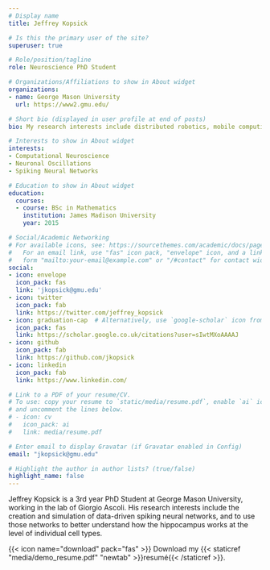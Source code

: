 ```yaml
---
# Display name
title: Jeffrey Kopsick

# Is this the primary user of the site?
superuser: true

# Role/position/tagline
role: Neuroscience PhD Student

# Organizations/Affiliations to show in About widget
organizations:
- name: George Mason University
  url: https://www2.gmu.edu/

# Short bio (displayed in user profile at end of posts)
bio: My research interests include distributed robotics, mobile computing and programmable matter.

# Interests to show in About widget
interests:
- Computational Neuroscience
- Neuronal Oscillations
- Spiking Neural Networks

# Education to show in About widget
education:
  courses:
  - course: BSc in Mathematics
    institution: James Madison University
    year: 2015

# Social/Academic Networking
# For available icons, see: https://sourcethemes.com/academic/docs/page-builder/#icons
#   For an email link, use "fas" icon pack, "envelope" icon, and a link in the
#   form "mailto:your-email@example.com" or "/#contact" for contact widget.
social:
- icon: envelope
  icon_pack: fas
  link: 'jkopsick@gmu.edu'
- icon: twitter
  icon_pack: fab
  link: https://twitter.com/jeffrey_kopsick
- icon: graduation-cap  # Alternatively, use `google-scholar` icon from `ai` icon pack
  icon_pack: fas
  link: https://scholar.google.co.uk/citations?user=sIwtMXoAAAAJ
- icon: github
  icon_pack: fab
  link: https://github.com/jkopsick
- icon: linkedin
  icon_pack: fab
  link: https://www.linkedin.com/

# Link to a PDF of your resume/CV.
# To use: copy your resume to `static/media/resume.pdf`, enable `ai` icons in `params.toml`, 
# and uncomment the lines below.
# - icon: cv
#   icon_pack: ai
#   link: media/resume.pdf

# Enter email to display Gravatar (if Gravatar enabled in Config)
email: "jkopsick@gmu.edu"

# Highlight the author in author lists? (true/false)
highlight_name: false
---
```


Jeffrey Kopsick is a 3rd year PhD Student at George Mason University, working in the lab of Giorgio Ascoli. His research interests include the creation and simulation of data-driven spiking neural networks, and to use those networks to better understand how the hippocampus works at the level of individual cell types.

{{< icon name="download" pack="fas" >}} Download my {{< staticref "media/demo_resume.pdf" "newtab" >}}resumé{{< /staticref >}}.
